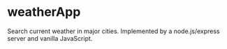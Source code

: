 # weatherApp

Search current weather in major cities. Implemented by a node.js/express server and vanilla JavaScript.